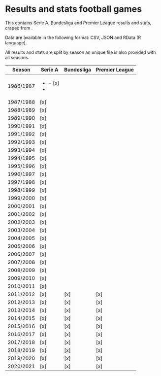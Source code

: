 # Results and stats football games

This contains Serie A, Bundesliga and Premier League results and stats, craped from .

Data are available in the following format: CSV, JSON and RData (R language).

All results and stats are split by season an unique file is also provided with all seasons.

| Season    | Serie A                 | Bundesliga | Premier League |
| --------- | ----------------------- | ---------- | -------------- |
| 1986/1987 | <ul><li>- [x] </li><li> |            |                |
| 1987/1988 | [x]                     |            |                |
| 1988/1989 | [x]                     |            |                |
| 1989/1990 | [x]                     |            |                |
| 1990/1991 | [x]                     |            |                |
| 1991/1992 | [x]                     |            |                |
| 1992/1993 | [x]                     |            |                |
| 1993/1994 | [x]                     |            |                |
| 1994/1995 | [x]                     |            |                |
| 1995/1996 | [x]                     |            |                |
| 1996/1997 | [x]                     |            |                |
| 1997/1998 | [x]                     |            |                |
| 1998/1999 | [x]                     |            |                |
| 1999/2000 | [x]                     |            |                |
| 2000/2001 | [x]                     |            |                |
| 2001/2002 | [x]                     |            |                |
| 2002/2003 | [x]                     |            |                |
| 2003/2004 | [x]                     |            |                |
| 2004/2005 | [x]                     |            |                |
| 2005/2006 | [x]                     |            |                |
| 2006/2007 | [x]                     |            |                |
| 2007/2008 | [x]                     |            |                |
| 2008/2009 | [x]                     |            |                |
| 2009/2010 | [x]                     |            |                |
| 2010/2011 | [x]                     |            |                |
| 2011/2012 | [x]                     | [x]        | [x]            |
| 2012/2013 | [x]                     | [x]        | [x]            |
| 2013/2014 | [x]                     | [x]        | [x]            |
| 2014/2015 | [x]                     | [x]        | [x]            |
| 2015/2016 | [x]                     | [x]        | [x]            |
| 2016/2017 | [x]                     | [x]        | [x]            |
| 2017/2018 | [x]                     | [x]        | [x]            |
| 2018/2019 | [x]                     | [x]        | [x]            |
| 2019/2020 | [x]                     | [x]        | [x]            |
| 2020/2021 | [x]                     | [x]        | [x]            |

